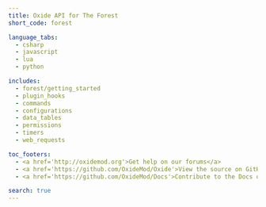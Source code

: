 ```yaml
---
title: Oxide API for The Forest
short_code: forest

language_tabs:
  - csharp
  - javascript
  - lua
  - python

includes:
  - forest/getting_started
  - plugin_hooks
  - commands
  - configurations
  - data_tables
  - permissions
  - timers
  - web_requests

toc_footers:
  - <a href='http://oxidemod.org'>Get help on our forums</a>
  - <a href='https://github.com/OxideMod/Oxide'>View the source on GitHub</a>
  - <a href='https://github.com/OxideMod/Docs'>Contribute to the Docs on GitHub</a>

search: true
---
```

